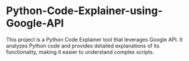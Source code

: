 # Python-Code-Explainer-using-Google-API
This project is a Python Code Explainer tool that leverages Google API. It analyzes Python code and provides detailed explanations of its functionality, making it easier to understand complex scripts.
